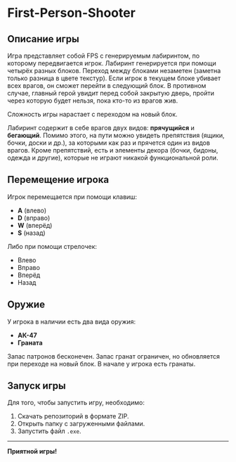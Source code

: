 # First-Person-Shooter

## Описание игры

Игра представляет собой FPS с генерируемым лабиринтом, по которому передвигается игрок. Лабиринт генерируется при помощи четырёх разных блоков. Переход между блоками незаметен (заметна только разница в цвете текстур). Если игрок в текущем блоке убивает всех врагов, он сможет перейти в следующий блок. В противном случае, главный герой увидит перед собой закрытую дверь, пройти через которую будет нельзя, пока кто-то из врагов жив.

Сложность игры нарастает с переходом на новый блок. 

Лабиринт содержит в себе врагов двух видов: **прячущийся** и **бегающий**. Помимо этого, на пути можно увидеть препятствия (ящики, бочки, доски и др.), за которыми как раз и прячется один из видов врагов. Кроме препятствий, есть и элементы декора (бочки, бидоны, одежда и другие), которые не играют никакой функциональной роли.

## Перемещение игрока

Игрок перемещается при помощи клавиш:
- **A** (влево)
- **D** (вправо)
- **W** (вперёд)
- **S** (назад)

Либо при помощи стрелочек:
- Влево
- Вправо
- Вперёд
- Назад

## Оружие

У игрока в наличии есть два вида оружия:
- **АК-47**
- **Граната**

Запас патронов бесконечен. Запас гранат ограничен, но обновляется при переходе на новый блок. В начале у игрока есть гранаты.

## Запуск игры

Для того, чтобы запустить игру, необходимо:
1. Скачать репозиторий в формате ZIP.
2. Открыть папку с загруженными файлами.
3. Запустить файл `.exe`.

---

**Приятной игры!**